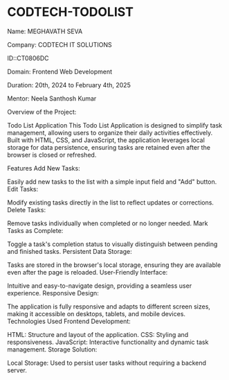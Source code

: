 # CODTECH-TODOLIST
Name: MEGHAVATH SEVA

Company: CODTECH IT SOLUTIONS

ID::CT0806DC

Domain: Frontend Web Development

Duration: 20th, 2024 to February 4th, 2025

Mentor: Neela Santhosh Kumar

Overview of the Project:

Todo List Application
This Todo List Application is designed to simplify task management, allowing users to organize their daily activities effectively. Built with HTML, CSS, and JavaScript, the application leverages local storage for data persistence, ensuring tasks are retained even after the browser is closed or refreshed.

Features
Add New Tasks:

Easily add new tasks to the list with a simple input field and "Add" button.
Edit Tasks:

Modify existing tasks directly in the list to reflect updates or corrections.
Delete Tasks:

Remove tasks individually when completed or no longer needed.
Mark Tasks as Complete:

Toggle a task's completion status to visually distinguish between pending and finished tasks.
Persistent Data Storage:

Tasks are stored in the browser's local storage, ensuring they are available even after the page is reloaded.
User-Friendly Interface:

Intuitive and easy-to-navigate design, providing a seamless user experience.
Responsive Design:

The application is fully responsive and adapts to different screen sizes, making it accessible on desktops, tablets, and mobile devices.
Technologies Used
Frontend Development:

HTML: Structure and layout of the application.
CSS: Styling and responsiveness.
JavaScript: Interactive functionality and dynamic task management.
Storage Solution:

Local Storage: Used to persist user tasks without requiring a backend server.
